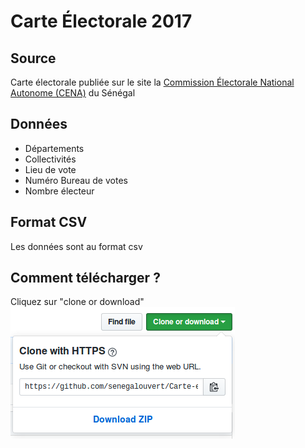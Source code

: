 # Carte Électorale 2017
## Source
Carte électorale publiée sur le site la [Commission Électorale National Autonome (CENA)](https://www.cena.sn) du Sénégal

## Données
* Départements
* Collectivités
* Lieu de vote
* Numéro Bureau de votes
* Nombre électeur

## Format CSV
Les données sont au format csv

## Comment télécharger ?
Cliquez sur "clone or download"
![Telecharger](https://github.com/senegalouvert/Carte-electorale-2017/blob/master/images/telecharger.png?raw=true)